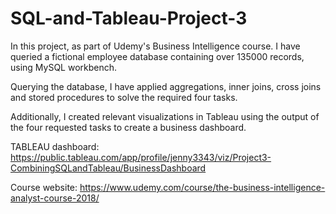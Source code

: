 # SQL-and-Tableau-Project-3
In this project, as part of Udemy's Business Intelligence course. I have queried a fictional employee database containing over 135000 records, using MySQL workbench. 

Querying the database, I have applied aggregations, inner joins, cross joins and stored procedures to solve the required four tasks. 

Additionally, I created relevant visualizations in Tableau using the output of the four requested tasks to create a business dashboard.

TABLEAU dashboard: https://public.tableau.com/app/profile/jenny3343/viz/Project3-CombiningSQLandTableau/BusinessDashboard

Course website: https://www.udemy.com/course/the-business-intelligence-analyst-course-2018/

